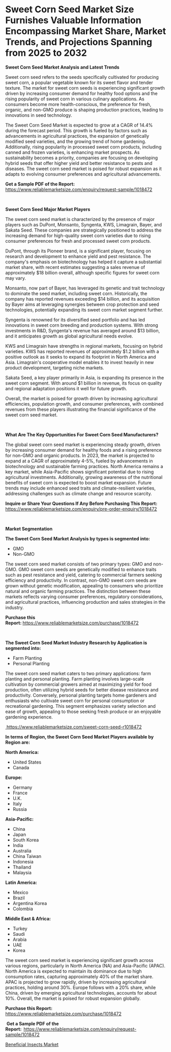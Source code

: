 <p><h1>Sweet Corn Seed Market Size Furnishes Valuable Information Encompassing Market Share, Market Trends, and Projections Spanning from 2025 to 2032</h1></p><p><strong>Sweet Corn Seed Market Analysis and Latest Trends</strong></p>
<p><p>Sweet corn seed refers to the seeds specifically cultivated for producing sweet corn, a popular vegetable known for its sweet flavor and tender texture. The market for sweet corn seeds is experiencing significant growth driven by increasing consumer demand for healthy food options and the rising popularity of sweet corn in various culinary applications. As consumers become more health-conscious, the preference for fresh, organic, and non-GMO produce is shaping production practices, leading to innovations in seed technology.</p><p>The Sweet Corn Seed Market is expected to grow at a CAGR of 14.4% during the forecast period. This growth is fueled by factors such as advancements in agricultural practices, the expansion of genetically modified seed varieties, and the growing trend of home gardening. Additionally, rising popularity in processed sweet corn products, including canned and frozen varieties, is enhancing market prospects. As sustainability becomes a priority, companies are focusing on developing hybrid seeds that offer higher yield and better resistance to pests and diseases. The sweet corn seed market is poised for robust expansion as it adapts to evolving consumer preferences and agricultural advancements.</p></p>
<p><strong>Get a Sample PDF of the Report:&nbsp;</strong> <a href="https://www.reliablemarketsize.com/enquiry/request-sample/1018472?utm_campaign=2744&utm_medium=2&utm_source=Github&utm_content=ia&utm_term=30032025&utm_id=sweet-corn-seed">https://www.reliablemarketsize.com/enquiry/request-sample/1018472</a></p>
<p>&nbsp;</p>
<p><strong>Sweet Corn Seed Major Market Players</strong></p>
<p><p>The sweet corn seed market is characterized by the presence of major players such as DuPont, Monsanto, Syngenta, KWS, Limagrain, Bayer, and Sakata Seed. These companies are strategically positioned to address the increasing demand for high-quality sweet corn varieties due to rising consumer preferences for fresh and processed sweet corn products.</p><p>DuPont, through its Pioneer brand, is a significant player, focusing on research and development to enhance yield and pest resistance. The company's emphasis on biotechnology has helped it capture a substantial market share, with recent estimates suggesting a sales revenue of approximately $18 billion overall, although specific figures for sweet corn may vary.</p><p>Monsanto, now part of Bayer, has leveraged its genetic and trait technology to dominate the seed market, including sweet corn. Historically, the company has reported revenues exceeding $14 billion, and its acquisition by Bayer aims at leveraging synergies between crop protection and seed technologies, potentially expanding its sweet corn market segment further.</p><p>Syngenta is renowned for its diversified seed portfolio and has led innovations in sweet corn breeding and production systems. With strong investments in R&D, Syngenta's revenue has averaged around $13 billion, and it anticipates growth as global agricultural needs evolve.</p><p>KWS and Limagrain have strengths in regional markets, focusing on hybrid varieties. KWS has reported revenues of approximately $1.2 billion with a positive outlook as it seeks to expand its footprint in North America and Asia. Limagrain's cooperative model enables it to invest heavily in new product development, targeting niche markets.</p><p>Sakata Seed, a key player primarily in Asia, is expanding its presence in the sweet corn segment. With around $1 billion in revenue, its focus on quality and regional adaptation positions it well for future growth.</p><p>Overall, the market is poised for growth driven by increasing agricultural efficiencies, population growth, and consumer preferences, with combined revenues from these players illustrating the financial significance of the sweet corn seed market.</p></p>
<p>&nbsp;</p>
<p><strong>What Are The Key Opportunities For Sweet Corn Seed Manufacturers?</strong></p>
<p><p>The global sweet corn seed market is experiencing steady growth, driven by increasing consumer demand for healthy foods and a rising preference for non-GMO and organic products. In 2023, the market is projected to expand at a CAGR of approximately 4-5%, fueled by advancements in biotechnology and sustainable farming practices. North America remains a key market, while Asia-Pacific shows significant potential due to rising agricultural investments. Additionally, growing awareness of the nutritional benefits of sweet corn is expected to boost market expansion. Future trends may include enhanced seed traits and climate-resilient varieties, addressing challenges such as climate change and resource scarcity.</p></p>
<p><strong>Inquire or Share Your Questions If Any Before Purchasing This Report:</strong> <a href="https://www.reliablemarketsize.com/enquiry/pre-order-enquiry/1018472?utm_campaign=2744&utm_medium=2&utm_source=Github&utm_content=ia&utm_term=30032025&utm_id=sweet-corn-seed">https://www.reliablemarketsize.com/enquiry/pre-order-enquiry/1018472</a></p>
<p>&nbsp;</p>
<p><strong>Market Segmentation</strong></p>
<p><strong>The Sweet Corn Seed Market Analysis by types is segmented into:</strong></p>
<p><ul><li>GMO</li><li>Non-GMO</li></ul></p>
<p><p>The sweet corn seed market consists of two primary types: GMO and non-GMO. GMO sweet corn seeds are genetically modified to enhance traits such as pest resistance and yield, catering to commercial farmers seeking efficiency and productivity. In contrast, non-GMO sweet corn seeds are grown without genetic modification, appealing to consumers who prioritize natural and organic farming practices. The distinction between these markets reflects varying consumer preferences, regulatory considerations, and agricultural practices, influencing production and sales strategies in the industry.</p></p>
<p><strong>Purchase this Report:&nbsp;</strong><a href="https://www.reliablemarketsize.com/purchase/1018472?utm_campaign=2744&utm_medium=2&utm_source=Github&utm_content=ia&utm_term=30032025&utm_id=sweet-corn-seed">https://www.reliablemarketsize.com/purchase/1018472</a></p>
<p>&nbsp;</p>
<p><strong>The Sweet Corn Seed Market Industry Research by Application is segmented into:</strong></p>
<p><ul><li>Farm Planting</li><li>Personal Planting</li></ul></p>
<p><p>The sweet corn seed market caters to two primary applications: farm planting and personal planting. Farm planting involves large-scale cultivation by commercial growers aimed at maximizing yield for food production, often utilizing hybrid seeds for better disease resistance and productivity. Conversely, personal planting targets home gardeners and enthusiasts who cultivate sweet corn for personal consumption or recreational gardening. This segment emphasizes variety selection and ease of growth, appealing to those seeking fresh produce or an enjoyable gardening experience.</p></p>
<p><a href="https://www.reliablemarketsize.com/sweet-corn-seed-r1018472?utm_campaign=2744&utm_medium=2&utm_source=Github&utm_content=ia&utm_term=30032025&utm_id=sweet-corn-seed">&nbsp;https://www.reliablemarketsize.com/sweet-corn-seed-r1018472</a></p>
<p><strong>In terms of Region, the Sweet Corn Seed Market Players available by Region are:</strong></p>
<p>
    <p> <strong> North America: </strong>
        <ul>
            <li>United States</li>
            <li>Canada</li>
        </ul>
        </p> 
    <p> <strong> Europe: </strong>
        <ul>
            <li>Germany</li>
            <li>France</li>
            <li>U.K.</li>
            <li>Italy</li>
            <li>Russia</li>
        </ul>
        </p> 
    <p> <strong> Asia-Pacific: </strong>
        <ul>
            <li>China</li>
            <li>Japan</li>
            <li>South Korea</li>
            <li>India</li>
            <li>Australia</li>
            <li>China Taiwan</li>
            <li>Indonesia</li>
            <li>Thailand</li>
            <li>Malaysia</li>
        </ul>
        </p> 
    <p> <strong> Latin America: </strong>
        <ul>
            <li>Mexico</li>
            <li>Brazil</li>
            <li>Argentina Korea</li>
            <li>Colombia</li>
        </ul>
        </p> 
    <p> <strong> Middle East & Africa: </strong>
        <ul>
            <li>Turkey</li>
            <li>Saudi</li>
            <li>Arabia</li>
            <li>UAE</li>
            <li>Korea</li>
        </ul>
    </p>
    </p>
<p><p>The sweet corn seed market is experiencing significant growth across various regions, particularly in North America (NA) and Asia-Pacific (APAC). North America is expected to maintain its dominance due to high consumption rates, capturing approximately 40% of the market share. APAC is projected to grow rapidly, driven by increasing agricultural practices, holding around 30%. Europe follows with a 20% share, while China, driven by emerging agricultural technologies, accounts for about 10%. Overall, the market is poised for robust expansion globally.</p></p>
<p><strong>Purchase this Report: </strong><a href="https://www.reliablemarketsize.com/purchase/1018472?utm_campaign=2744&utm_medium=2&utm_source=Github&utm_content=ia&utm_term=30032025&utm_id=sweet-corn-seed">https://www.reliablemarketsize.com/purchase/1018472</a></p>
<p>&nbsp;<strong>Get a Sample PDF of the Report:&nbsp;&nbsp;</strong><a href="https://www.reliablemarketsize.com/enquiry/request-sample/1018472?utm_campaign=2744&utm_medium=2&utm_source=Github&utm_content=ia&utm_term=30032025&utm_id=sweet-corn-seed">https://www.reliablemarketsize.com/enquiry/request-sample/1018472</a></p>
<p><strong></strong></p>
<p><p><a href="https://github.com/carendesrochers299/Market-Research-Report-List-1/blob/main/beneficial-insects-market.md?utm_campaign=2744&utm_medium=2&utm_source=Github&utm_content=ia&utm_term=30032025&utm_id=sweet-corn-seed">Beneficial Insects Market</a></p></p>